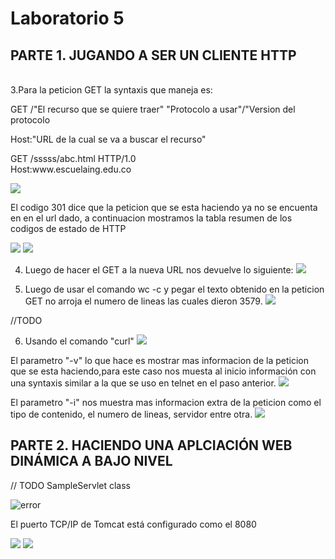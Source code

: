 # Laboratorio 5

## PARTE 1. JUGANDO A SER UN CLIENTE HTTP
<br>
3.Para la peticion GET la syntaxis que maneja es:
<p>GET /"El recurso que se quiere traer" "Protocolo a usar"/"Version del protocolo</p>
<p>Host:"URL de la cual se va a buscar el recurso"</p>
GET /sssss/abc.html HTTP/1.0</br>
Host:www.escuelaing.edu.co<br>

![](./assets/Telnet_Escuela.jpeg)

El codigo 301 dice que la peticion que se esta haciendo ya no se encuenta en en el url dado, a continuacion mostramos la tabla resumen de los codigos de estado de HTTP

![](./assets/TablaHTTPStatusCode.png)
![](./assets/HTTPSCCool.png)

4. Luego de hacer el GET a la nueva URL nos devuelve lo siguiente:
![](./assets/Telnet_Httpbinjpeg.jpeg)

5. Luego de usar el comando wc -c y pegar el texto obtenido en la peticion GET no arroja el numero de lineas las cuales dieron 3579.
![](./assets/Comando_cw.jpeg)

//TODO

6. Usando el comando "curl"
![](./assets/Comando_curl.jpeg)

El parametro "-v" lo que hace es mostrar mas informacion de la peticion que se esta haciendo,para este caso nos muesta al inicio información con una syntaxis similar a la que se uso en telnet en el paso anterior.
![](./assets/Comando_curl-v.jpeg)

El parametro "-i" nos muestra mas informacion extra de la peticion como el tipo de contenido, el numero de lineas, servidor entre otra.
![](./assets/Comando_curl-i.jpeg)

## PARTE 2. HACIENDO UNA APLCIACIÓN WEB DINÁMICA A BAJO NIVEL
// TODO SampleServlet class

![error ](./assets/error%20package.png)


El puerto TCP/IP de Tomcat está configurado como el 8080

![](./assets/tomcat.png)
![](./assets/tomcat2.png)